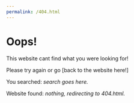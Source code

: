 ```yaml
---
permalink: /404.html
---
```


# Oops!
This website cant find what you were looking for!


Please try again or go [back to the website here!]


You searched: *search goes here.*


Website found: *nothing, redirecting to 404.html.*
